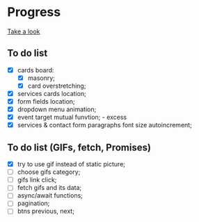 # Progress

[Take a look]()

## To do list
- [x] cards board:
    - [x] masonry;
    - [x] card overstretching;
- [x] services cards location;
- [x] form fields location;
- [x] dropdown menu animation;
- [x] event target mutual funvtion; - excess
- [x] services & contact form paragraphs font size autoincrement;

## To do list (GIFs, fetch, Promises)
- [x] try to use gif instead of static picture;
- [ ] choose gifs category;
- [ ] gifs link click;
- [ ] fetch gifs and its data;
- [ ] async/await functions;
- [ ] pagination;
- [ ] btns previous, next;